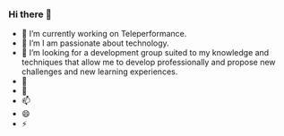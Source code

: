 ### Hi there 👋

- 🔭 I’m currently working on Teleperformance.
- 🌱 I’m I am passionate about technology.
- 👯 I’m looking for a development group suited to my knowledge and techniques that allow me to develop professionally and propose new challenges and new learning experiences.
- 🤔 
- 💬 
- 📫 
- 😄
- ⚡ 
